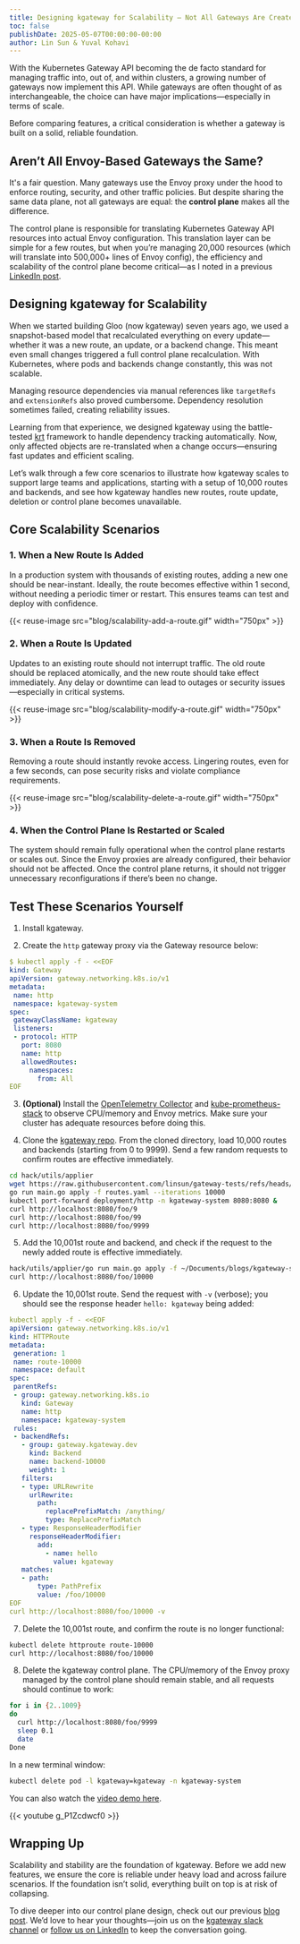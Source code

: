 ```yaml
---
title: Designing kgateway for Scalability – Not All Gateways Are Created Equal
toc: false
publishDate: 2025-05-07T00:00:00-00:00
author: Lin Sun & Yuval Kohavi
---
```


With the Kubernetes Gateway API becoming the de facto standard for managing traffic into, out of, and within clusters, a growing number of gateways now implement this API. While gateways are often thought of as interchangeable, the choice can have major implications—especially in terms of scale.

Before comparing features, a critical consideration is whether a gateway is built on a solid, reliable foundation.

## Aren’t All Envoy-Based Gateways the Same?

It's a fair question. Many gateways use the Envoy proxy under the hood to enforce routing, security, and other traffic policies. But despite sharing the same data plane, not all gateways are equal: the **control plane** makes all the difference.

The control plane is responsible for translating Kubernetes Gateway API resources into actual Envoy configuration. This translation layer can be simple for a few routes, but when you’re managing 20,000 resources (which will translate into 500,000+ lines of Envoy config), the efficiency and scalability of the control plane become critical—as I noted in a previous [LinkedIn post](https://www.linkedin.com/posts/lin-sun-a9b7a81_from-20000-kubernetes-gateway-resources-activity-7305695363049373696-UVNz?utm_source=share&utm_medium=member_desktop&rcm=ACoAAABLihcBuozqLyftNtauegAdN2-QszsmqQQ).

## Designing kgateway for Scalability

When we started building Gloo (now kgateway) seven years ago, we used a snapshot-based model that recalculated everything on every update—whether it was a new route, an update, or a backend change. This meant even small changes triggered a full control plane recalculation. With Kubernetes, where pods and backends change constantly, this was not scalable.

Managing resource dependencies via manual references like `targetRefs` and `extensionRefs` also proved cumbersome. Dependency resolution sometimes failed, creating reliability issues.

Learning from that experience, we designed kgateway using the battle-tested [krt](https://github.com/istio/istio/blob/master/pkg/kube/krt/README.md) framework to handle dependency tracking automatically. Now, only affected objects are re-translated when a change occurs—ensuring fast updates and efficient scaling.

Let’s walk through a few core scenarios to illustrate how kgateway scales to support large teams and applications, starting with a setup of 10,000 routes and backends, and see how kgateway handles new routes, route update, deletion or control plane becomes unavailable.

## Core Scalability Scenarios

### 1. When a New Route Is Added

In a production system with thousands of existing routes, adding a new one should be near-instant. Ideally, the route becomes effective within 1 second, without needing a periodic timer or restart. This ensures teams can test and deploy with confidence.

{{< reuse-image src="blog/scalability-add-a-route.gif" width="750px" >}}

### 2. When a Route Is Updated

Updates to an existing route should not interrupt traffic. The old route should be replaced atomically, and the new route should take effect immediately. Any delay or downtime can lead to outages or security issues—especially in critical systems.

{{< reuse-image src="blog/scalability-modify-a-route.gif" width="750px" >}}

### 3. When a Route Is Removed

Removing a route should instantly revoke access. Lingering routes, even for a few seconds, can pose security risks and violate compliance requirements.

{{< reuse-image src="blog/scalability-delete-a-route.gif" width="750px" >}}

### 4. When the Control Plane Is Restarted or Scaled

The system should remain fully operational when the control plane restarts or scales out. Since the Envoy proxies are already configured, their behavior should not be affected. Once the control plane returns, it should not trigger unnecessary reconfigurations if there’s been no change.

## Test These Scenarios Yourself

1. Install kgateway.

2. Create the `http` gateway proxy via the Gateway resource below:

```yaml
$ kubectl apply -f - <<EOF
kind: Gateway
apiVersion: gateway.networking.k8s.io/v1
metadata:
 name: http
 namespace: kgateway-system
spec:
 gatewayClassName: kgateway
 listeners:
 - protocol: HTTP
   port: 8080
   name: http
   allowedRoutes:
     namespaces:
       from: All
EOF
```

3. **(Optional)** Install the [OpenTelemetry Collector](https://kgateway.dev/docs/observability/#otel) and [kube-prometheus-stack](https://kgateway.dev/docs/observability/#grafana) to observe CPU/memory and Envoy metrics. Make sure your cluster has adequate resources before doing this.

4. Clone the [kgateway repo](https://github.com/kgateway-dev/kgateway). From the cloned directory, load 10,000 routes and backends (starting from 0 to 9999). Send a few random requests to confirm routes are effective immediately.

```bash
cd hack/utils/applier
wget https://raw.githubusercontent.com/linsun/gateway-tests/refs/heads/main/scale/routes.yaml
go run main.go apply -f routes.yaml --iterations 10000
kubectl port-forward deployment/http -n kgateway-system 8080:8080 &
curl http://localhost:8080/foo/9
curl http://localhost:8080/foo/99
curl http://localhost:8080/foo/9999
```

5. Add the 10,001st route and backend, and check if the request to the newly added route is effective immediately.

```bash
hack/utils/applier/go run main.go apply -f ~/Documents/blogs/kgateway-scale/scale/routes.yaml --start 10000 --iterations 1
curl http://localhost:8080/foo/10000
```

6. Update the 10,001st route. Send the request with `-v` (verbose); you should see the response header `hello: kgateway` being added:

```yaml
kubectl apply -f - <<EOF
apiVersion: gateway.networking.k8s.io/v1
kind: HTTPRoute
metadata:
 generation: 1
 name: route-10000
 namespace: default
spec:
 parentRefs:
 - group: gateway.networking.k8s.io
   kind: Gateway
   name: http
   namespace: kgateway-system
 rules:
 - backendRefs:
   - group: gateway.kgateway.dev
     kind: Backend
     name: backend-10000
     weight: 1
   filters:
   - type: URLRewrite
     urlRewrite:
       path:
         replacePrefixMatch: /anything/
         type: ReplacePrefixMatch
   - type: ResponseHeaderModifier
     responseHeaderModifier:
       add:
         - name: hello
           value: kgateway
   matches:
   - path:
       type: PathPrefix
       value: /foo/10000
EOF
curl http://localhost:8080/foo/10000 -v
```

7. Delete the 10,001st route, and confirm the route is no longer functional:

```bash
kubectl delete httproute route-10000
curl http://localhost:8080/foo/10000
```

8. Delete the kgateway control plane. The CPU/memory of the Envoy proxy managed by the control plane should remain stable, and all requests should continue to work:

```bash
for i in {2..1009}
do
  curl http://localhost:8080/foo/9999
  sleep 0.1
  date
Done
```

In a new terminal window:

```bash
kubectl delete pod -l kgateway=kgateway -n kgateway-system
```

You can also watch the [video demo here](https://youtu.be/g_P1Zcdwcf0).

{{< youtube g_P1Zcdwcf0 >}}

## Wrapping Up

Scalability and stability are the foundation of kgateway. Before we add new features, we ensure the core is reliable under heavy load and across failure scenarios. If the foundation isn’t solid, everything built on top is at risk of collapsing.

To dive deeper into our control plane design, check out our previous [blog post](https://kgateway.dev/blog/five-learnings-from-seven-years-of-building-gloo-and-kgateway/#control-plane-scalability). We’d love to hear your thoughts—join us on the [kgateway slack channel](https://kgateway.dev/slack/) or [follow us on LinkedIn](https://www.linkedin.com/company/kgateway/) to keep the conversation going.
